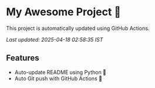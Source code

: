 # My Awesome Project 🚀

This project is automatically updated using GitHub Actions.

_Last updated: 2025-04-18 02:58:35 IST_

## Features
- Auto-update README using Python 🐍
- Auto Git push with GitHub Actions 🤖

